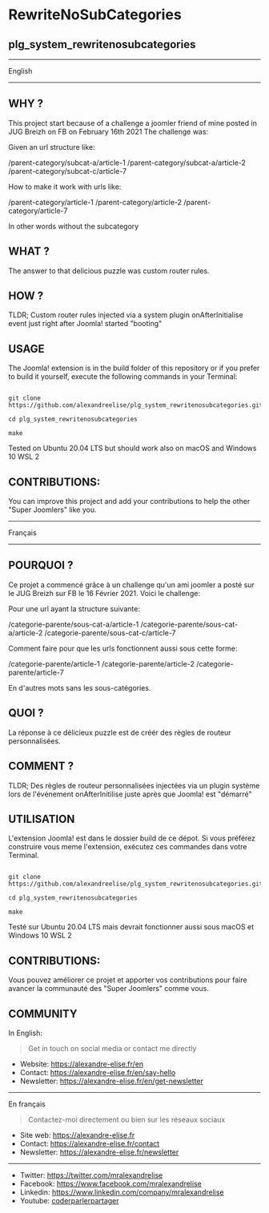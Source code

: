 # RewriteNoSubCategories
## plg_system_rewritenosubcategories

--------------------------------------

English

--------------------------------------

## WHY ?
This project start because of a challenge a joomler friend of mine posted in JUG Breizh on FB on February 16th 2021
The challenge was:

Given an url structure like:

/parent-category/subcat-a/article-1
/parent-category/subcat-a/article-2
/parent-category/subcat-c/article-7

How to make it work with urls like:

/parent-category/article-1
/parent-category/article-2
/parent-category/article-7

In other words without the subcategory

## WHAT ?
The answer to that delicious puzzle was custom router rules.

## HOW ?
TLDR; Custom router rules injected via a system plugin onAfterInitialise event just right after Joomla! started "booting"

## USAGE
The Joomla! extension is in the build folder of this repository or if you prefer to build it yourself, execute the following commands in your Terminal:

```

git clone https://github.com/alexandreelise/plg_system_rewritenosubcategories.git

cd plg_system_rewritenosubcategories

make

```

Tested on Ubuntu 20.04 LTS but should work also on macOS and Windows 10 WSL 2

## CONTRIBUTIONS:
You can improve this project and add your contributions to help the other "Super Joomlers" like you.

------------------------------------------

Français

------------------------------------------

## POURQUOI ?
Ce projet a commencé grâce à un challenge qu'un ami joomler a posté sur le JUG Breizh sur FB le 16 Février 2021.
Voici le challenge:

Pour une url ayant la structure suivante:

/categorie-parente/sous-cat-a/article-1
/categorie-parente/sous-cat-a/article-2
/categorie-parente/sous-cat-c/article-7

Comment faire pour que les urls fonctionnent aussi sous cette forme:

/categorie-parente/article-1
/categorie-parente/article-2
/categorie-parente/article-7

En d'autres mots sans les sous-catégories.

## QUOI ?
La réponse à ce délicieux puzzle est de créér des règles de routeur personnalisées.

## COMMENT ?
TLDR; Des règles de routeur personnalisées injectées via un plugin système lors de l'événement onAfterInitilise juste après que Joomla! est "démarré"

## UTILISATION
L'extension Joomla! est dans le dossier build de ce dépot.
Si vous préférez construire vous meme l'extension, exécutez ces commandes dans votre Terminal.

```

git clone https://github.com/alexandreelise/plg_system_rewritenosubcategories.git

cd plg_system_rewritenosubcategories

make

```

Testé sur Ubuntu 20.04 LTS mais devrait fonctionner aussi sous macOS et Windows 10 WSL 2

## CONTRIBUTIONS:
Vous pouvez améliorer ce projet et apporter vos contributions pour faire avancer la communauté des "Super Joomlers" comme vous.

## COMMUNITY

In English:

> Get in touch on social media or contact me directly

* Website: https://alexandre-elise.fr/en
* Contact: https://alexandre-elise.fr/en/say-hello
* Newsletter: https://alexandre-elise.fr/en/get-newsletter

---------------------------------------------------

En français

> Contactez-moi directement ou bien sur les réseaux sociaux

* Site web: https://alexandre-elise.fr
* Contact: https://alexandre-elise.fr/contact
* Newsletter: https://alexandre-elise.fr/newsletter

-------------------------------------------------------

* Twitter: https://twitter.com/mralexandrelise
* Facebook: https://www.facebook.com/mralexandrelise
* Linkedin: https://www.linkedin.com/company/mralexandrelise
* Youtube: [coderparlerpartager](https://www.youtube.com/channel/UCCya8rIL-PVHm8Mt4QPW-xw?sub_confirmation=1)
